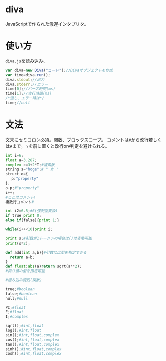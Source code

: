 # diva
JavaScriptで作られた激遅インタプリタ。
# 使い方
<code>diva.js</code>を読み込み、
```JavaScript
var diva=new Diva("コード");//Divaオブジェクトを作成
var time=diva.run();
diva.stdout;//出力
diva.stderr;//エラー
time[0];//パース時間(ms)
time[1];//実行時間(ms)
/*但し、エラー時は*/
time;//null
```
# 文法
文末にセミコロン必須。関数、ブロックスコープ。
コメントは<code>#</code>から改行若しくは<code>#</code>まで。
<code>\\</code>を前に置くと改行or<code>#</code>判定を避けられる。
```Python
int i=6;
float a=3.287;
complex c=3+2*I;#複素数
string s="hoge";# " か '
struct o={
　 p:"property"
};
o.p;#"property"
i++;
#ここはコメント\
複数行コメント#

int i2=6.5;#6(強制型変換)
if true print 0;
else if(false){print 1;}

while(i++<10)print i;

print s;#引数が1トークンの場合は()は省略可能
print(s*2);

def add(int a,b){#引数には型を指定できる
  return a+b;
}
def float:abs(a)return sqrt(a**2);
#戻り値の型を指定可能

#組み込み変数(関数)

true;#boolean
false;#boolean
null;#null

PI;#float
E;#float
I;#complex

sqrt();#int,float
log();#int,float
sin();#int,float,complex
cos();#int,float,complex
tan();#int,float,complex
sinh();#int,float,complex
cosh();#int,float,complex

```
